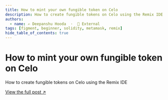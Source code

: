 ```yaml
---
title: How to mint your own fungible token on Celo
description: How to create fungible tokens on Celo using the Remix IDE
authors:
  - name: ✍️ Deepanshu Hooda  ·  🔗 External
tags: [figment, beginner, solidity, metamask, remix]
hide_table_of_contents: true
---
```


# How to mint your own fungible token on Celo

How to create fungible tokens on Celo using the Remix IDE

[View the full post ↗️](https://learn.figment.io/tutorials/celo-erc20-token-on-remix)

<!--truncate-->
